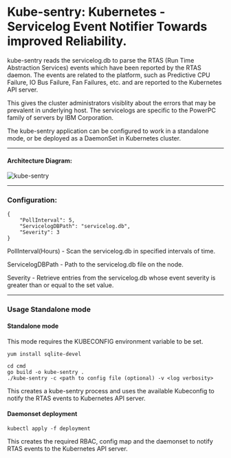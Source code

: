 # Kube-sentry: Kubernetes - Servicelog Event Notifier Towards improved Reliability.

kube-sentry reads the servicelog.db to parse the RTAS (Run Time Abstraction Services) events which have been reported by the RTAS daemon. The events are related to the platform, such as Predictive CPU Failure, IO Bus Failure, Fan Failures, etc. and are reported to the Kubernetes API server. 

This gives the cluster administrators visiblity about the errors that may be prevalent in underlying host. The servicelogs are specific to the PowerPC family of servers by IBM Corporation. 

The kube-sentry application can be configured to work in a standalone mode, or be deployed as a DaemonSet in Kubernetes cluster.

---
#### Architecture Diagram:

![kube-sentry](https://github.com/ppc64le-cloud/kube-sentry/assets/110517346/4f010c90-664d-40f0-b694-15c3744dbefc)


---
### Configuration:

```
{
    "PollInterval": 5,
    "ServicelogDBPath": "servicelog.db",
    "Severity": 3
}
```

PollInterval(Hours) - Scan the servicelog.db in specified intervals of time.

ServicelogDBPath - Path to the servicelog.db file on the node.

Severity - Retrieve entries from the servicelog.db whose event severity is greater than or equal to the set value.

---

### Usage Standalone mode
#### Standalone mode

This mode requires the KUBECONFIG environment variable to be set.

```
yum install sqlite-devel

cd cmd
go build -o kube-sentry .
./kube-sentry -c <path to config file (optional) -v <log verbosity>
```

This creates a kube-sentry process and uses the available Kubeconfig to notify the RTAS events to Kubernetes API server.

#### Daemonset deployment
` kubectl apply -f deployment `

This creates the required RBAC, config map and the daemonset to notify RTAS events to the Kubernetes API server.

